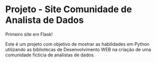 # Projeto - Site Comunidade de Analista de Dados

 Primeiro site em Flask!

 Este é um projeto com objetivo de mostrar as habilidades em Python utilizando as bibliotecas de Desenvolvimento WEB na criação de uma comunidade fictícia de analistas de dados.